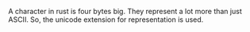 A character in rust is four bytes big.
They represent a lot more than just ASCII.
So, the unicode extension for representation is used.